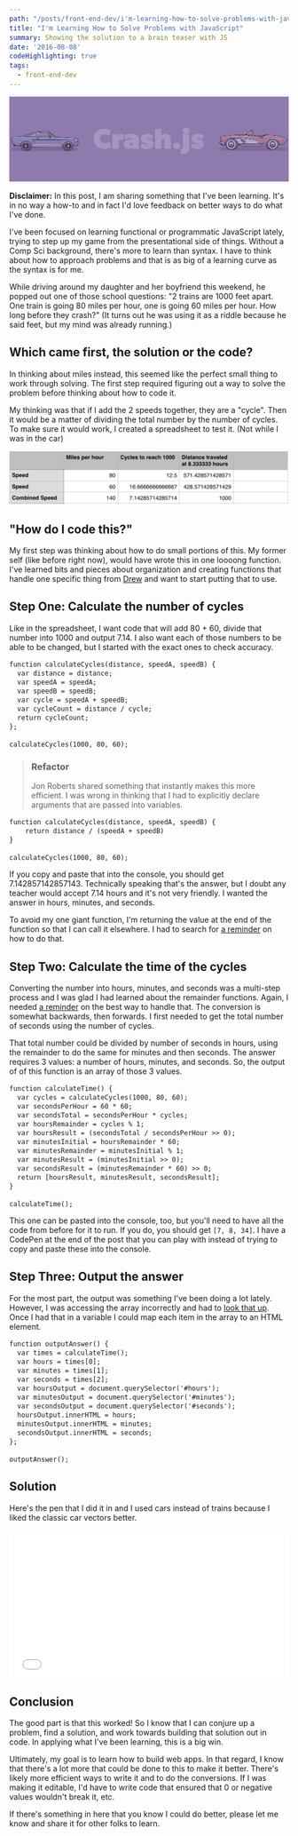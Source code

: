 ```yaml
---
path: "/posts/front-end-dev/i'm-learning-how-to-solve-problems-with-javascript"
title: "I'm Learning How to Solve Problems with JavaScript"
summary: Showing the solution to a brain teaser with JS
date: '2016-08-08'
codeHighlighting: true
tags:
  - front-end-dev
---
```


![](./crash-js.svg)

<div class="row ov">

<div class="cell cell--s">

**Disclaimer:** In this post, I am sharing something that I've been learning. It's in no way a how-to and in fact I'd love feedback on better ways to do what I've done.

I've been focused on learning functional or programmatic JavaScript lately, trying to step up my game from the presentational side of things. Without a Comp Sci background, there's more to learn than syntax. I have to think about how to approach problems and that is as big of a learning curve as the syntax is for me.

While driving around my daughter and her boyfriend this weekend, he popped out one of those school questions: "2 trains are 1000 feet apart. One train is going 80 miles per hour, one is going 60 miles per hour. How long before they crash?" (It turns out he was using it as a riddle because he said feet, but my mind was already running.)

## Which came first, the solution or the code?

In thinking about miles instead, this seemed like the perfect small thing to work through solving. The first step required figuring out a way to solve the problem before thinking about how to code it.

My thinking was that if I add the 2 speeds together, they are a "cycle". Then it would be a matter of dividing the total number by the number of cycles. To make sure it would work, I created a spreadsheet to test it. (Not while I was in the car)

![](./spreadsheet.png)

## "How do I code this?"

My first step was thinking about how to do small portions of this. My former self (like before right now), would have wrote this in one loooong function. I've learned bits and pieces about organization and creating functions that handle one specific thing from [Drew](http://drewbarontini.com) and want to start putting that to use.

## Step One: Calculate the number of cycles

Like in the spreadsheet, I want code that will add 80 + 60, divide that number into 1000 and output 7.14\. I also want each of those numbers to be able to be changed, but I started with the exact ones to check accuracy.

    function calculateCycles(distance, speedA, speedB) {
      var distance = distance;
      var speedA = speedA;
      var speedB = speedB;
      var cycle = speedA + speedB;
      var cycleCount = distance / cycle;
      return cycleCount;
    };

    calculateCycles(1000, 80, 60);

> ### Refactor
> 
> Jon Roberts shared something that instantly makes this more efficient. I was wrong in thinking that I had to explicitly declare arguments that are passed into variables.

    function calculateCycles(distance, speedA, speedB) {
    	return distance / (speedA + speedB)
    }

    calculateCycles(1000, 80, 60);

If you copy and paste that into the console, you should get 7.142857142857143\. Technically speaking that's the answer, but I doubt any teacher would accept 7.14 hours and it's not very friendly. I wanted the answer in hours, minutes, and seconds.

To avoid my one giant function, I'm returning the value at the end of the function so that I can call it elsewhere. I had to search for [a reminder](http://stackoverflow.com/questions/19674992/javascript-using-a-return-value-in-another-function) on how to do that.

## Step Two: Calculate the time of the cycles

Converting the number into hours, minutes, and seconds was a multi-step process and I was glad I had learned about the remainder functions. Again, I needed [a reminder](http://stackoverflow.com/questions/4228356/integer-division-in-javascript) on the best way to handle that. The conversion is somewhat backwards, then forwards. I first needed to get the total number of seconds using the number of cycles.

That total number could be divided by number of seconds in hours, using the remainder to do the same for minutes and then seconds. The answer requires 3 values: a number of hours, minutes, and seconds. So, the output of of this function is an array of those 3 values.

    function calculateTime() {
      var cycles = calculateCycles(1000, 80, 60);
      var secondsPerHour = 60 * 60;
      var secondsTotal = secondsPerHour * cycles;
      var hoursRemainder = cycles % 1;
      var hoursResult = (secondsTotal / secondsPerHour >> 0);
      var minutesInitial = hoursRemainder * 60;
      var minutesRemainder = minutesInitial % 1;
      var minutesResult = (minutesInitial >> 0);
      var secondsResult = (minutesRemainder * 60) >> 0;
      return [hoursResult, minutesResult, secondsResult];
    }

    calculateTime();

This one can be pasted into the console, too, but you'll need to have all the code from before for it to run. If you do, you should get `[7, 8, 34]`. I have a CodePen at the end of the post that you can play with instead of trying to copy and paste these into the console.

## Step Three: Output the answer

For the most part, the output was something I've been doing a lot lately. However, I was accessing the array incorrectly and had to <a href="">look that up</a>. Once I had that in a variable I could map each item in the array to an HTML element.

    function outputAnswer() {
      var times = calculateTime();
      var hours = times[0];
      var minutes = times[1];
      var seconds = times[2];
      var hoursOutput = document.querySelector('#hours');
      var minutesOutput = document.querySelector('#minutes');
      var secondsOutput = document.querySelector('#seconds');
      hoursOutput.innerHTML = hours;
      minutesOutput.innerHTML = minutes;
      secondsOutput.innerHTML = seconds;
    };

    outputAnswer();

## Solution

Here's the pen that I did it in and I used cars instead of trains because I liked the classic car vectors better.

<div class="cp_embed_wrapper"><iframe id="cp_embed_OXaWqP" src="//codepen.io/dandenney/embed/OXaWqP?height=265&amp;theme-id=0&amp;slug-hash=OXaWqP&amp;default-tab=js%2Cresult&amp;user=dandenney&amp;embed-version=2" scrolling="no" frameborder="0" height="265" allowtransparency="true" allowfullscreen="true" allowpaymentrequest="true" name="CodePen Embed" title="CodePen Embed 1" class="cp_embed_iframe " style="width: 100%; overflow: hidden;"></iframe></div>

## Conclusion

The good part is that this worked! So I know that I can conjure up a problem, find a solution, and work towards building that solution out in code. In applying what I've been learning, this is a big win.

Ultimately, my goal is to learn how to build web apps. In that regard, I know that there's a lot more that could be done to this to make it better. There's likely more efficient ways to write it and to do the conversions. If I was making it editable, I'd have to write code that ensured that 0 or negative values wouldn't break it, etc.

If there's something in here that you know I could do better, please let me know and share it for other folks to learn.

</div>

</div>